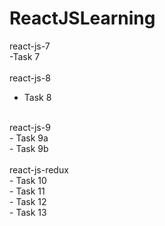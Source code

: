 # ReactJSLearning

react-js-7 <br />
-Task 7 <br />
<br />
react-js-8 <br />
- Task 8 <br />
<br />
react-js-9 <br />
- Task 9a <br />
- Task 9b <br />
<br />
react-js-redux <br />
- Task 10 <br />
- Task 11 <br />
- Task 12 <br />
- Task 13 <br />
